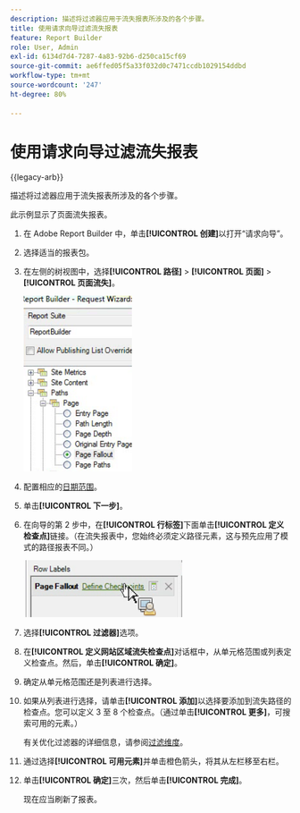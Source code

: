 ```yaml
---
description: 描述将过滤器应用于流失报表所涉及的各个步骤。
title: 使用请求向导过滤流失报表
feature: Report Builder
role: User, Admin
exl-id: 6134d7d4-7287-4a83-92b6-d250ca15cf69
source-git-commit: ae6ffed05f5a33f032d0c7471ccdb1029154ddbd
workflow-type: tm+mt
source-wordcount: '247'
ht-degree: 80%

---
```


# 使用请求向导过滤流失报表

{{legacy-arb}}

描述将过滤器应用于流失报表所涉及的各个步骤。

此示例显示了页面流失报表。

1. 在 Adobe Report Builder 中，单击&#x200B;**[!UICONTROL 创建]**&#x200B;以打开“请求向导”。
1. 选择适当的报表包。
1. 在左侧的树视图中，选择&#x200B;**[!UICONTROL 路径]** > **[!UICONTROL 页面]** > **[!UICONTROL 页面流失]**。

   ![显示Report Builder目录的Windows树视图的屏幕截图。 已选择页面流失。](assets/page_fallout.png)

1. 配置相应的[日期范围](/help/analyze/legacy-report-builder/data-requests/configuring-report-dates/custom-calendar.md)。
1. 单击&#x200B;**[!UICONTROL 下一步]**。
1. 在向导的第 2 步中，在&#x200B;**[!UICONTROL 行标签]**&#x200B;下面单击&#x200B;**[!UICONTROL 定义检查点]**&#x200B;链接。（在流失报表中，您始终必须定义路径元素，这与预先应用了模式的路径报表不同。）

   ![显示“定义检查点”链接的屏幕截图。](assets/define_checkpoints.png)

1. 选择&#x200B;**[!UICONTROL 过滤器]**&#x200B;选项。

1. 在&#x200B;**[!UICONTROL 定义网站区域流失检查点]**&#x200B;对话框中，从单元格范围或列表定义检查点。然后，单击&#x200B;**[!UICONTROL 确定]**。
1. 确定从单元格范围还是列表进行选择。
1. 如果从列表进行选择，请单击&#x200B;**[!UICONTROL 添加]**&#x200B;以选择要添加到流失路径的检查点。您可以定义 3 至 8 个检查点。（通过单击&#x200B;**[!UICONTROL 更多]**，可搜索可用的元素。）

   有关优化过滤器的详细信息，请参阅[过滤维度](/help/analyze/legacy-report-builder/layout/c-filter-dimensions/filter-dimensions.md)。

1. 通过选择&#x200B;**[!UICONTROL 可用元素]**&#x200B;并单击橙色箭头，将其从左栏移至右栏。
1. 单击&#x200B;**[!UICONTROL 确定]**&#x200B;三次，然后单击&#x200B;**[!UICONTROL 完成]**。

   现在应当刷新了报表。

